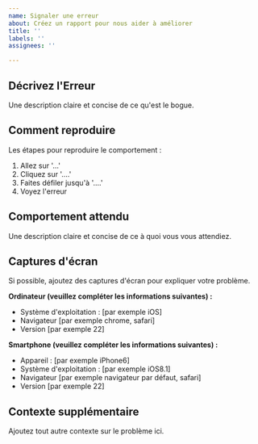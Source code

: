 ```yaml
---
name: Signaler une erreur
about: Créez un rapport pour nous aider à améliorer
title: ''
labels: ''
assignees: ''

---
```


## Décrivez l'Erreur
Une description claire et concise de ce qu'est le bogue.

## Comment reproduire
Les étapes pour reproduire le comportement :
1. Allez sur '...'
2. Cliquez sur '....'
3. Faites défiler jusqu'à '....'
4. Voyez l'erreur

## Comportement attendu
Une description claire et concise de ce à quoi vous vous attendiez.

## Captures d'écran
Si possible, ajoutez des captures d'écran pour expliquer votre problème.

**Ordinateur (veuillez compléter les informations suivantes) :**
- Système d'exploitation : [par exemple iOS]
- Navigateur [par exemple chrome, safari]
- Version [par exemple 22]

**Smartphone (veuillez compléter les informations suivantes) :**
- Appareil : [par exemple iPhone6]
- Système d'exploitation : [par exemple iOS8.1]
- Navigateur [par exemple navigateur par défaut, safari]
- Version [par exemple 22]

## Contexte supplémentaire
Ajoutez tout autre contexte sur le problème ici.
